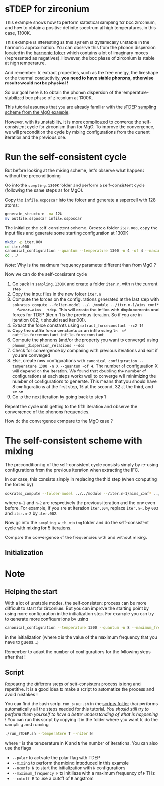 sTDEP for zirconium
===

This example shows how to perform statistical sampling for bcc zirconium, and how to obtain a positive definite spectrum at high temperatures, in this case, 1300K.

This example is interesting as this system is dynamically unstable in the harmonic approximation.
You can observe this from the phonon dispersion located in the [harmonic folder](./harmonic) which contains a lot of imaginary modes (represented as negatives).
However, the bcc phase of zirconium is stable at high temperature.

And remember: to extract properties, such as the free energy, the lineshape or the thermal conductivity, **you need to have stable phonons, otherwise results would not be physical !**

So our goal here is to obtain the phonon dispersion of the temperature-stabilized bcc phase of zirconium at 1300K.

This tutorial assumes that you are already familiar with the [sTDEP sampling scheme from the MgO example](../01_MgO/README.md).

However, with its unstability, it is more complicated to converge the self-consistent cycle for zirconium than for MgO.
To improve the convergence, we will precondition the cycle by mixing configurations from the current iteration and the previous one.

# Run the self-consistent cycle

But before looking at the mixing scheme, let's observe what happens without the preconditioning.

Go into the `sampling.1300K` folder and perform a self-consistent cycle (following the same steps as for MgO).

Copy the `infile.ucposcar` into the folder and generate a supercell with 128 atoms:
```bash
generate_structure -na 128
mv outfile.ssposcar infile.ssposcar
```

The initialize the self-consistent scheme.
Create a folder `iter.000`, copy the input files and generate some starting configuration at 1300K
```bash
mkdir -p iter.000
cd iter.000
canonical_configuration --quantum --temperature 1300 -n 4 -of 4 --maximum_frequency 6.0
cd ../
```

*Note*: Why is the maximum frequency parameter different than from MgO ?

Now we can do the self-consistent cycle

1. Go back in `sampling.1300K` and create a folder `iter.n`, with n the current step
2. Copy the input files in the new folder `iter.n`
3. Compute the forces on the configurations generated at the last step with `sokrates_compute --folder-model ../../module ../iter.n-1/aims_conf* --format=aims --tdep`. This will create the infiles with displacements and forces for TDEP (iter.n-1 is the previous iteration. So if you are in iteration 002, it should read iter.001).
4. Extract the force constants using `extract_forceconstant -rc2 10`
5. Copy the outfile force constants as an infile using `ln -sf outfile.forceconstant infile.forceconstant`
6. Compute the phonons (and/or the property you want to converge) using `phonon_dispersion_relations --dos` 
7. Check for convergence by comparing with previous iterations and exit if you are converged
8. Else, create new configurations with `canonical_configuration --temperature 1300 -n X --quantum -of 4`. The number of configuration X will depend on the iteration. We found that doubling the number of configurations at each steps works well to converge will minimizing the number of configurations to generate. This means that you should have 8 configurations at the first step, 16 at the second, 32 at the third, and so on.
9. Go to the next iteration by going back to step 1


Repeat the cycle until getting to the fifth iteration and observe the convergence of the phonons frequencies.

How do the convergence compare to the MgO case ?


# The self-consistent scheme with mixing

The preconditioning of the self-consistent cycle consists simply by re-using configurations from the previous iteration when extracting the IFC.

In our case, this consists simply in replacing the thid step (when computing the forces by)

```bash
sokrates_compute --folder-model ../../module --/iter.n-1/aims_conf* ../iter.n-2/aims_conf* --format=aims --tdep
```
where `n-1` and `n-2` are respectively the previous iteration and the one even before.
For example, if you are at iteration `iter.004`, replace `iter.n-1` by `003` and `iter.n-2` by `iter.002`.

Now go into the `sampling_with_mixing` folder and do the self-consistent cycle with mixing for 5 iterations.

Compare the convergence of the frequencies with and without mixing.


## Initialization


# Note

## Helping the start

With a lot of unstable modes, the self-consistent process can be more difficult to start for zirconium.
But you can improve the starting point by using more configuration in the initialization step.
For example you can try to generate more configurations by using
```bash
canonical_configuration --temperature 1300 --quantum -n 8 --maximum_frequency X --output_format 4
```
in the initialization (where `X` is the value of the maximum frequency that you have to guess...)

Remember to adapt the number of configurations for the following steps after that !

## Script

Repeating the different steps of self-consistent process is long and repetitive.
It is a good idea to make a script to automatize the process and avoid mistakes !

You can find the bash script `run_sTDEP.sh` in the [scripts folder](../scripts) that performs automatically all the steps needed for this tutorial.
*You should still try to perform them yourself to have a better understanding of what is happening !*
You can run this script by copying it in the folder where you want to do the sampling and running
```bash
./run_sTDEP.sh --temperature T --niter N
```
where `T` is the temperature in K and `N` the number of iterations.
You can also use the flags
- `--polar` to activate the polar flag with TDEP
- `--mixing` to perform the mixing introduced in this example
- `--nconfs N` to start the initialization with `N` configurations
- `--maximum_frequency F` to initiliaze with a maximum frequency of `F` THz
- `--cutoff R` to use a cutoff of `R` angstrom
